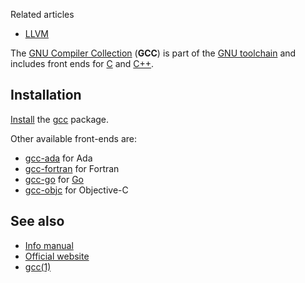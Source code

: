Related articles

*   [LLVM](/index.php/LLVM "LLVM")

The [GNU Compiler Collection](https://en.wikipedia.org/wiki/GNU_Compiler_Collection "wikipedia:GNU Compiler Collection") (**GCC**) is part of the [GNU toolchain](/index.php/GNU_toolchain "GNU toolchain") and includes front ends for [C](/index.php/C "C") and [C++](/index.php/C%2B%2B "C++").

## Installation

[Install](/index.php/Install "Install") the [gcc](https://www.archlinux.org/packages/?name=gcc) package.

Other available front-ends are:

*   [gcc-ada](https://www.archlinux.org/packages/?name=gcc-ada) for Ada
*   [gcc-fortran](https://www.archlinux.org/packages/?name=gcc-fortran) for Fortran
*   [gcc-go](https://www.archlinux.org/packages/?name=gcc-go) for [Go](/index.php/Go "Go")
*   [gcc-objc](https://www.archlinux.org/packages/?name=gcc-objc) for Objective-C

## See also

*   [Info manual](https://gcc.gnu.org/onlinedocs/gcc/)
*   [Official website](https://gcc.gnu.org/)
*   [gcc(1)](https://jlk.fjfi.cvut.cz/arch/manpages/man/gcc.1)